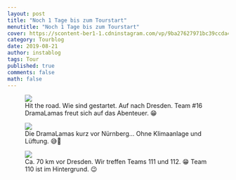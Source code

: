 ```yaml
---
layout: post
title: "Noch 1 Tage bis zum Tourstart"
menutitle: "Noch 1 Tage bis zum Tourstart"
cover: https://scontent-ber1-1.cdninstagram.com/vp/9ba27627971bc39ccda444d4be31cd61/5DF65143/t51.2885-15/e35/67090392_218912362411844_8085603553064579345_n.jpg?_nc_ht=scontent-ber1-1.cdninstagram.com
category: Tourblog
date: 2019-08-21
author: instablog
tags: Tour
published: true
comments: false
math: false
---
```


<figure><img src="https://scontent-ber1-1.cdninstagram.com/vp/a6697faec2da632f487e3446fc525950/5E0A0AF3/t51.2885-15/e35/67925481_2334623763311956_4932414383849952912_n.jpg?_nc_ht=scontent-ber1-1.cdninstagram.com"/> <figcaption>Hit the road. Wie sind gestartet. Auf nach Dresden. Team #16 DramaLamas freut sich auf das Abenteuer. 😁</figcaption></figure>
<figure><img src="https://scontent-ber1-1.cdninstagram.com/vp/013bf9a375cb3171b75e56383fa2c230/5DE15413/t51.2885-15/e35/67307274_2118581825112853_6174930225813807634_n.jpg?_nc_ht=scontent-ber1-1.cdninstagram.com"/> <figcaption>Die DramaLamas kurz vor Nürnberg... Ohne Klimaanlage und Lüftung. 😅🤣</figcaption></figure>
<figure><img src="https://scontent-ber1-1.cdninstagram.com/vp/9ba27627971bc39ccda444d4be31cd61/5DF65143/t51.2885-15/e35/67090392_218912362411844_8085603553064579345_n.jpg?_nc_ht=scontent-ber1-1.cdninstagram.com"/> <figcaption>Ca. 70 km vor Dresden. Wir treffen Teams 111 und 112. 😁 Team 110 ist im Hintergrund. 😉</figcaption></figure>

